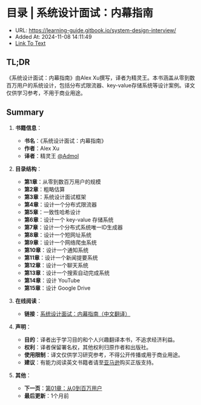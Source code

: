 # 目录 | 系统设计面试：内幕指南
- URL: https://learning-guide.gitbook.io/system-design-interview/
- Added At: 2024-11-08 14:11:49
- [Link To Text](2024-11-08-目录-系统设计面试：内幕指南_raw.md)

## TL;DR
《系统设计面试：内幕指南》由Alex Xu撰写，译者为精灵王。本书涵盖从零到数百万用户的系统设计，包括分布式限流器、key-value存储系统等设计案例。译文仅供学习参考，不用于商业用途。

## Summary
1. **书籍信息**：
   - **书名**：《系统设计面试：内幕指南》
   - **作者**：Alex Xu
   - **译者**：精灵王 [@Admol](https://github.com/Admol)

2. **目录结构**：
   - **第1章**：从零到数百万用户的规模
   - **第2章**：粗略估算
   - **第3章**：系统设计面试框架
   - **第4章**：设计一个分布式限流器
   - **第5章**：一致性哈希设计
   - **第6章**：设计一个 key-value 存储系统
   - **第7章**：设计一个分布式系统唯一ID生成器
   - **第8章**：设计一个短网址系统
   - **第9章**：设计一个网络爬虫系统
   - **第10章**：设计一个通知系统
   - **第11章**：设计一个新闻提要系统
   - **第12章**：设计一个聊天系统
   - **第13章**：设计一个搜索自动完成系统
   - **第14章**：设计 YouTube
   - **第15章**：设计 Google Drive

3. **在线阅读**：
   - **链接**：[系统设计面试：内幕指南（中文翻译）](https://learning-guide.gitbook.io/system-design-interview)

4. **声明**：
   - **目的**：译者出于学习目的和个人兴趣翻译本书，不追求经济利益。
   - **权利**：译者保留署名权，其他权利归原作者和出版社。
   - **使用限制**：译文仅供学习研究参考，不得公开传播或用于商业用途。
   - **建议**：有能力阅读英文书籍者请至[亚马逊](https://www.amazon.com/System-Design-Interview-insiders-Second/dp/B08CMF2CQF)购买正版支持。

5. **其他**：
   - **下一页**：[第01章：从0到百万用户](https://learning-guide.gitbook.io/system-design-interview/chapter-01-scale-from-zero-to-millions-of-users)
   - **最后更新**：1个月前
